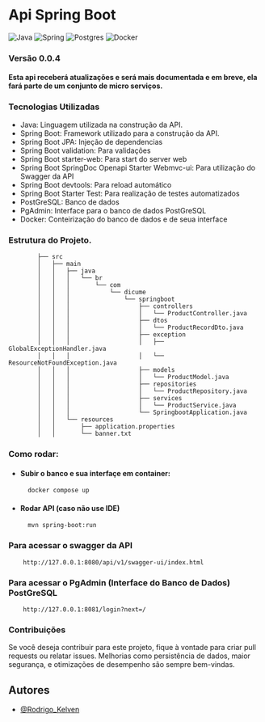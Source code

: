 
# Api Spring Boot

![Java](https://img.shields.io/badge/java-%23ED8B00.svg?style=for-the-badge&logo=openjdk&logoColor=white) 
![Spring](https://img.shields.io/badge/spring-%236DB33F.svg?style=for-the-badge&logo=spring&logoColor=white)
![Postgres](https://img.shields.io/badge/postgres-%23316192.svg?style=for-the-badge&logo=postgresql&logoColor=white)
![Docker](https://img.shields.io/badge/docker-%230db7ed.svg?style=for-the-badge&logo=docker&logoColor=white)



### Versão 0.0.4
#### Esta api receberá atualizações e será mais documentada e em breve, ela fará parte de um conjunto de micro serviços.


### Tecnologias Utilizadas

- Java: Linguagem utilizada na construção da API.
- Spring Boot: Framework utilizado para a construção da API.
- Spring Boot JPA: Injeção de dependencias
- Spring Boot validation: Para validações
- Spring Boot starter-web: Para start do server web
- Spring Boot SpringDoc Openapi Starter Webmvc-ui: Para utilização do Swagger da API
- Spring Boot devtools: Para reload automático
- Spring Boot Starter Test: Para realização de testes automatizados
- PostGreSQL: Banco de dados
- PgAdmin: Interface para o banco de dados PostGreSQL
- Docker: Conteirização do banco de dados e de seua interface

### Estrutura do Projeto.
            ├── src
            │   ├── main
            │   │   ├── java
            │   │   │   └── br
            │   │   │       └── com
            │   │   │           └── dicume
            │   │   │               └── springboot
            │   │   │                   ├── controllers
            │   │   │                   │   └── ProductController.java
            │   │   │                   ├── dtos
            │   │   │                   │   └── ProductRecordDto.java
            │   │   │                   ├── exception
            │   │   │                   │   ├── GlobalExceptionHandler.java
            │   │   │                   │   └── ResourceNotFoundException.java
            │   │   │                   ├── models
            │   │   │                   │   └── ProductModel.java
            │   │   │                   ├── repositories
            │   │   │                   │   └── ProductRepository.java
            │   │   │                   ├── services
            │   │   │                   │   └── ProductService.java
            │   │   │                   └── SpringbootApplication.java
            │   │   └── resources
            │   │       ├── application.properties
            │   │       └── banner.txt

                
        
### Como rodar:
- #### Subir o banco e sua interfaçe em container:
        docker compose up
- #### Rodar API (caso não use IDE)
        mvn spring-boot:run


### Para acessar o swagger da API
        http://127.0.0.1:8080/api/v1/swagger-ui/index.html


### Para acessar o PgAdmin (Interface do Banco de Dados) PostGreSQL
        http://127.0.0.1:8081/login?next=/


### Contribuições

Se você deseja contribuir para este projeto, fique à vontade para criar pull requests ou relatar issues. Melhorias como persistência de dados, maior segurança, e otimizações de desempenho são sempre bem-vindas.

## Autores
- [@Rodrigo_Kelven](https://github.com/Rodrigo-Kelven)

